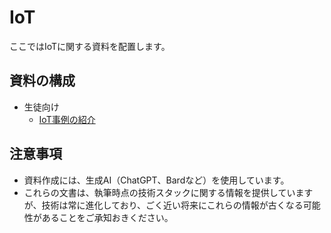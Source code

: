 # IoT

ここではIoTに関する資料を配置します。

## 資料の構成

- 生徒向け
  - [IoT事例の紹介](./students/README.md)

## 注意事項

- 資料作成には、生成AI（ChatGPT、Bardなど）を使用しています。
- これらの文書は、執筆時点の技術スタックに関する情報を提供していますが、技術は常に進化しており、ごく近い将来にこれらの情報が古くなる可能性があることをご承知おきください。
